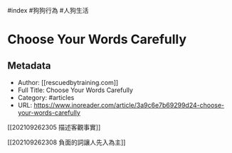 #index #狗狗行為 #人狗生活
# Choose Your Words Carefully

## Metadata
- Author: [[rescuedbytraining.com]]
- Full Title: Choose Your Words Carefully
- Category: #articles
- URL: https://www.inoreader.com/article/3a9c6e7b69299d24-choose-your-words-carefully

[[202109262305 描述客觀事實]]

[[202109262308 負面的詞讓人先入為主]]

